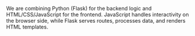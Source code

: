 We are combining Python (Flask) for the backend logic and HTML/CSS/JavaScript for the frontend. JavaScript handles interactivity on the browser side, while Flask serves routes, processes data, and renders HTML templates.

